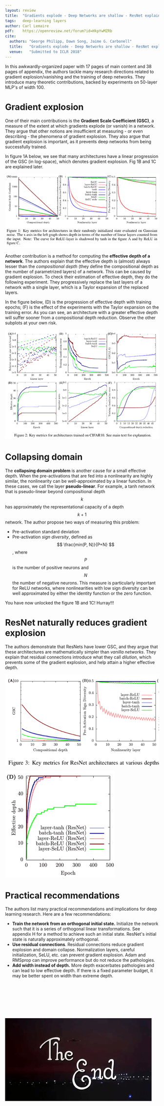 ```yaml
---
layout: review
title:  "Gradients explode - Deep Networks are shallow - ResNet explained"
tags:   deep-learning layers
author: Carl Lemaire
pdf:    https://openreview.net/forum?id=HkpYwMZRb
cite:
  authors: "George Philipp, Dawn Song, Jaime G. Carbonell"
  title:   "Gradients explode - Deep Networks are shallow - ResNet explained"
  venue:   "Submitted to ICLR 2018"
---
```


In this awkwardly-organized paper with 17 pages of main content and 38 pages of appendix, the authors tackle many research directions related to gradient explosion/vanishing and the training of deep networks. They introduce many theoretic contributions, backed by experiments on 50-layer MLP's of width 100.

# Gradient explosion

One of their main contributions is the **Gradient Scale Coefficient (GSC)**, a measure of the extent at which gradients explode (or vanish) in a network. They argue that other notions are insufficient at measuring - or even describing - the phenomena of gradient explosion. They also argue that gradient explosion is important, as it prevents deep networks from being successfully trained.

In figure 1A below, we see that many architectures have a linear progression of the GSC (in log-space), which denotes gradient explosion. Fig 1B and 1C are explained later.

![](/article/images/resnet-explained/fig1.png)

Another contribution is a method for computing the **effective depth of a network**. The authors explain that the effective depth is (almost) always lesser than the _compositional depth_ (they define the compositional depth as the number of parametrized layers) of a network. This can be caused by gradient explosion. To check their estimation of effective depth, they do the following experiment. They progressively replace the last layers of a network with a single layer, which is a Taylor expansion of the replaced layers.

In the figure below, (D) is the progression of effective depth with training epochs; (F) is the effect of the experiments with the Taylor expansion on the training error. As you can see, an architecture with a greater effective depth will suffer sooner from a compositional depth reduction. Observe the other subplots at your own risk.


![](/article/images/resnet-explained/fig2.png)

# Collapsing domain

The **collapsing domain problem** is another cause for a small effective depth. When the pre-activations that are fed into a nonlinearity are highly similar, the nonlinearity can be well-approximated by a linear function. In these cases, we call the layer **pseudo-linear**. For example, a tanh network that is pseudo-linear beyond compositional depth $$ k $$ has approximately the representational capacity of a depth $$ k + 1 $$ network. The author propose two ways of measuring this problem:

* Pre-activation standard deviation
* Pre-activation _sign diversity_, defined as $$ \frac{min(P, N)}{P+N} $$, where $$ P $$ is the number of positive neurons and $$ N $$ the number of negative neurons. This measure is particularly important for ReLU networks, where nonlinearities with low sign diversity can be well approximated by either the identity function or the zero function.

You have now unlocked the figure 1B and 1C! Hurray!!!

# ResNet naturally reduces gradient explosion

The authors demonstrate that ResNets have lower GSC, and they argue that these architectures are mathematically simpler than _vanilla networks_. They explain that residual connections introduce what they call _dilution_, which prevents some of the gradient explosion, and help attain a higher effective depth.

![](/article/images/resnet-explained/fig3.png)

![](/article/images/resnet-explained/fig5.png)

# Practical recommendations

The authors list many practical recommendations and implications for deep learning research. Here are a few recommendations:

* **Train the network from an orthogonal initial state.** Initialize the network such that it is a series of orthogonal linear transformations. See appendix H for a method to achieve such an initial state. ResNet's initial state is naturally approximately orthogonal.
* **Use residual connections**. Residual connections reduce gradient explosion and domain collapse. Normalization layers, careful initialization, SeLU, etc. can prevent gradient explosion. Adam and RMSprop can improve performance but do not reduce the pathologies.
* **Add width instead of depth.** More depth exacerbates pathologies and can lead to low effective depth. If there is a fixed parameter budget, it may be better spent on width than extreme depth.

<br/><br/><br/><br/><br/><br/>

![](/article/images/resnet-explained/the-end.gif)